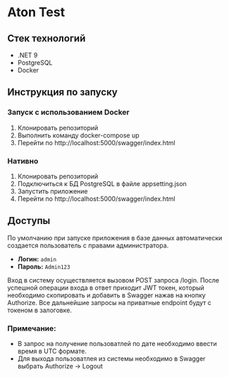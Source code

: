 # Aton Test
## Стек технологий
- .NET 9
- PostgreSQL
- Docker

## Инструкция по запуску
### Запуск с использованием Docker
1. Клонировать репозиторий
2. Выполнить команду docker-compose up
3. Перейти по http://localhost:5000/swagger/index.html

### Нативно
1. Клонировать репозиторий
2. Подключиться к БД PostgreSQL в файле appsetting.json
3. Запустить приложение
4. Перейти по http://localhost:5000/swagger/index.html

## Доступы

По умолчанию при запуске приложения в базе данных автоматически создается пользователь с правами администратора.

- **Логин:** `admin`
- **Пароль:** `Admin123`

Вход в систему осуществляется вызовом POST запроса /login.
После успешной операции входа в ответ приходит JWT токен, который необходимо скопировать
и добавить в Swagger нажав на кнопку Authorize. Все дальнейшие запросы на приватные endpoint будут 
с токеном в залоговке.

### Примечание:
- В запрос на получение пользоватлей по дате необходимо ввести время в UTC формате.
- Для выхода пользоватлея из системы необходимо в Swagger выбрать Authorize -> Logout